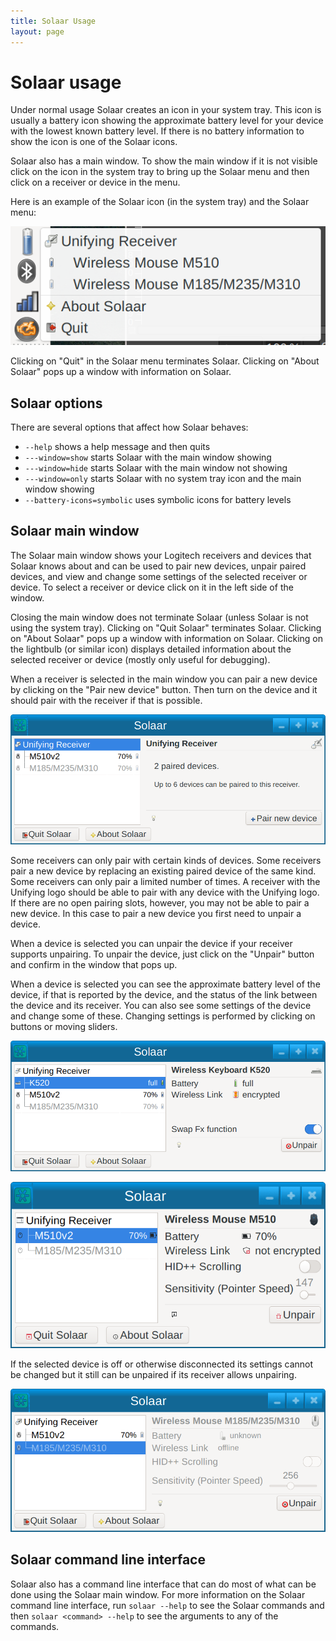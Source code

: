 ```yaml
---
title: Solaar Usage
layout: page
---
```


# Solaar usage

Under normal usage Solaar creates an icon in your system tray.  This icon is
usually a battery icon showing the approximate battery level for your device
with the lowest known battery level.  If there is no battery information to
show the icon is one of the Solaar icons.

Solaar also has a main window.  To show the main window if it is not visible
click on the icon in the system tray to bring up the Solaar menu and then
click on a receiver or device in the menu.

Here is an example of the Solaar icon (in the system tray) and the Solaar menu:

![Solaar-menu](Solaar-menu.png)

Clicking on "Quit" in the Solaar menu terminates Solaar.
Clicking on "About Solaar" pops up a window with information on Solaar.

## Solaar options

There are several options that affect how Solaar behaves:

* `--help` shows a help message and then quits
* `---window=show` starts Solaar with the main window showing
* `---window=hide` starts Solaar with the main window not showing
* `---window=only` starts Solaar with no system tray icon and the main window showing
* `--battery-icons=symbolic` uses symbolic icons for battery levels

## Solaar main window

The Solaar main window shows your Logitech receivers and devices that Solaar
knows about and can be used to pair new devices, unpair paired devices, and
view and change some settings of the selected receiver or device.
To select a receiver or device click on it in the left side of the window.

Closing the main window does not terminate Solaar (unless Solaar is not using the system tray).
Clicking on "Quit Solaar" terminates Solaar.
Clicking on "About Solaar" pops up a window with information on Solaar.
Clicking on the lightbulb (or similar icon) displays detailed information
about the selected receiver or device (mostly only useful for debugging).

When a receiver is selected in the main window you can pair a new device by
clicking on the "Pair new device" button.
Then turn on the device and it should pair with the receiver if that is possible.

![Solaar-main-window-receiver](Solaar-main-window-receiver.png)

Some receivers can only pair with certain kinds of devices.  Some receivers
pair a new device by replacing an existing paired device of the same kind.
Some receivers can only pair a limited number of times.
A receiver with the Unifying logo should be able to pair with any device
with the Unifying logo.  If there are no open pairing slots, however, you may
not be able to pair a new device.  In this case to pair a new device you
first need to unpair a device.

When a device is selected you can unpair the device if your receiver supports
unpairing.  To unpair the device, just click on the "Unpair" button and
confirm in the window that pops up.

When a device is selected you can see the approximate battery level of the
device, if that is reported by the device, and the status of the link
between the device and its receiver.
You can also see some settings of the device and change
some of these.  Changing settings is performed by clicking on buttons or
moving sliders.

![Solaar-main-window-keyboard](Solaar-main-window-keyboard.png)

![Solaar-main-window-mouse](Solaar-main-window-mouse.png)

If the selected device is off or otherwise disconnected its settings cannot be changed
but it still can be unpaired if its receiver allows unpairing.

![Solaar-main-window-offline](Solaar-main-window-offline.png)


## Solaar command line interface

Solaar also has a command line interface that can do most of what can be
done using the Solaar main window.  For more information on the Solaar
command line interface, run `solaar --help` to see the Solaar commands and
then `solaar <command> --help` to see the arguments to any of the commands.

